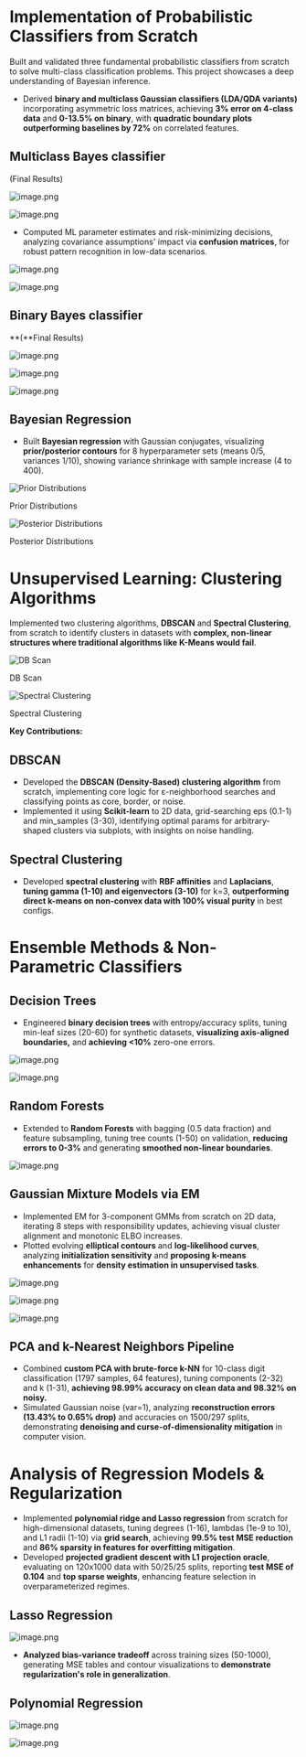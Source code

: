 # Implementation of Probabilistic Classifiers from Scratch

Built and validated three fundamental probabilistic classifiers from scratch to solve multi-class classification problems. This project showcases a deep understanding of Bayesian inference.

- Derived **binary and multiclass Gaussian classifiers (LDA/QDA variants)** incorporating asymmetric loss matrices, achieving **3% error on 4-class data** and **0-13.5% on binary**, with **quadratic boundary plots outperforming baselines by 72%** on correlated features.

## **Multiclass Bayes classifier**

(Final Results)

![image.png](fa637f7f-628d-4eb2-8602-43cc22eb6545.png)

![image.png](3c688dae-3a40-40c6-a3fe-322ff473875e.png)

- Computed ML parameter estimates and risk-minimizing decisions, analyzing covariance assumptions' impact via **confusion matrices**, for robust pattern recognition in low-data scenarios.

![image.png](image.png)

![image.png](image%201.png)

## **Binary Bayes classifier**

**(**Final Results)

![image.png](8ac4b0d9-9d27-4957-a3a8-bfb71e4ef376.png)

![image.png](bd164e15-cc49-4f89-8ab5-49921a432478.png)

![image.png](3093ac93-16dc-484c-b1c9-d203acdc8eac.png)

## **Bayesian Regression**

- Built **Bayesian regression** with Gaussian conjugates, visualizing **prior/posterior contours** for 8 hyperparameter sets (means 0/5, variances 1/10), showing variance shrinkage with sample increase (4 to 400).

![Prior Distributions](image%202.png)

Prior Distributions

![Posterior Distributions](image%203.png)

Posterior Distributions

# Unsupervised Learning: Clustering Algorithms

Implemented two clustering algorithms, **DBSCAN** and **Spectral Clustering**, from scratch to identify clusters in datasets with **complex, non-linear structures where traditional algorithms like K-Means would fail**.

![DB Scan](39249b3f-8bf1-4d4e-81bf-d6bfa070d13b.png)

DB Scan

![Spectral Clustering](image%204.png)

Spectral Clustering

**Key Contributions:**

## DBSCAN

- Developed the **DBSCAN (Density-Based) clustering algorithm** from scratch, implementing core logic for ε-neighborhood searches and classifying points as core, border, or noise.
- Implemented it using **Scikit-learn** to 2D data, grid-searching eps (0.1-1) and min_samples (3-30), identifying optimal params for arbitrary-shaped clusters via subplots, with insights on noise handling.

## Spectral Clustering

- Developed **spectral clustering** with **RBF affinities** and **Laplacians**, **tuning gamma (1-10) and eigenvectors (3-10)** for k=3, **outperforming direct k-means on non-convex data with 100% visual purity** in best configs.

# Ensemble Methods & Non-Parametric Classifiers

## Decision Trees

- Engineered **binary decision trees** with entropy/accuracy splits, tuning min-leaf sizes (20-60) for synthetic datasets, **visualizing axis-aligned boundaries,** and **achieving <10%** zero-one errors.

![image.png](image%205.png)

![image.png](image%206.png)

## Random Forests

- Extended to **Random Forests** with bagging (0.5 data fraction) and feature subsampling, tuning tree counts (1-50) on validation, **reducing errors to 0-3%** and generating **smoothed non-linear boundaries**.

![image.png](image%207.png)

## **Gaussian Mixture Models via EM**

- Implemented EM for 3-component GMMs from scratch on 2D data, iterating 8 steps with responsibility updates, achieving visual cluster alignment and monotonic ELBO increases.
- Plotted evolving **elliptical contours** and **log-likelihood curves**, analyzing **initialization sensitivity** and **proposing k-means enhancements** for **density estimation in unsupervised tasks**.

![image.png](image%208.png)

![image.png](image%209.png)

![image.png](image%2010.png)

## PCA and k-Nearest Neighbors Pipeline

- Combined **custom PCA with brute-force k-NN** for 10-class digit classification (1797 samples, 64 features), tuning components (2-32) and k (1-31), **achieving 98.99% accuracy on clean data and 98.32% on noisy.**
- Simulated Gaussian noise (var=1), analyzing **reconstruction errors (13.43% to 0.65% drop)** and accuracies on 1500/297 splits, demonstrating **denoising and curse-of-dimensionality mitigation** in computer vision.

# Analysis of Regression Models & Regularization

- Implemented **polynomial ridge and Lasso regression** from scratch for high-dimensional datasets, tuning degrees (1-16), lambdas (1e-9 to 10), and L1 radii (1-10) via **grid search**, achieving **99.5% test MSE reduction** and **86% sparsity in features for overfitting mitigation**.
- Developed **projected gradient descent with L1 projection oracle**, evaluating on 120x1000 data with 50/25/25 splits, reporting **test MSE of 0.104** and **top sparse weights**, enhancing feature selection in overparameterized regimes.

## Lasso Regression

![image.png](image%2011.png)

- **Analyzed bias-variance tradeoff** across training sizes (50-1000), generating MSE tables and contour visualizations to **demonstrate regularization's role in generalization**.

## Polynomial Regression

![image.png](image%2012.png)

![image.png](image%2013.png)
